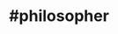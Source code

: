 ---
title: "#philosopher"
hashtag: philosopher
linked:
  - _hashtags/scientist.md
tags:
  - Occupation
---